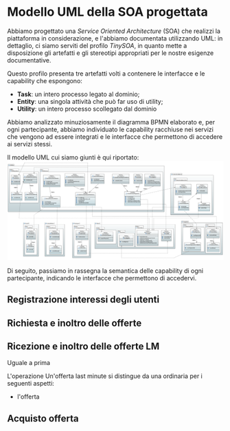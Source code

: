# Modello UML della SOA progettata

Abbiamo progettato una *Service Oriented Architecture* (SOA) che realizzi la piattaforma in considerazione, e l'abbiamo documentata utilizzando UML: in dettaglio, ci siamo serviti del profilo *TinySOA*, in quanto mette a disposizione gli artefatti e gli stereotipi appropriati per le nostre esigenze documentative.

Questo profilo presenta tre artefatti volti a contenere le interfacce e le capability che espongono:
- **Task**: un intero processo legato al dominio;
- **Entity**: una singola attività che può far uso di utility;
- **Utility**: un intero processo scollegato dal dominio

Abbiamo analizzato minuziosamente il diagramma BPMN elaborato e, per ogni partecipante, abbiamo individuato le capability racchiuse nei servizi che vengono ad essere integrati e le interfacce che permettono di accedere ai servizi stessi. 

Il modello UML cui siamo giunti è qui riportato:
![Modello UML con profilo TinySOA](assets/images/UML_totale.png "Modello UMLLL con profilo TinySOA")

Di seguito, passiamo in rassegna la semantica delle capability di ogni partecipante, indicando le interfacce che permettono di accedervi.

## Registrazione interessi degli utenti

## Richiesta e inoltro delle offerte

## Ricezione e inoltro delle offerte LM
Uguale a prima

L'operazione 
Un'offerta last minute si distingue da una ordinaria per i seguenti aspetti:
- l'offerta  


## Acquisto offerta